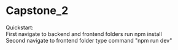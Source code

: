 # Capstone_2
Quickstart:  
First navigate to backend and frontend folders run npm install  
Second navigate to frontend folder type command "npm run dev"  
